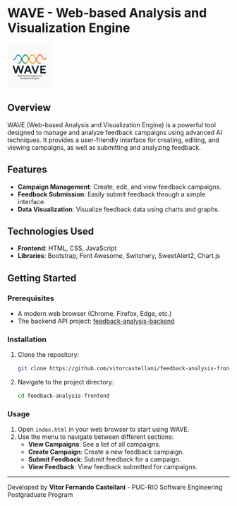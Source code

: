 # WAVE - Web-based Analysis and Visualization Engine

<img src="static/images/wave-project.png" alt="Web-based Analysis and Visualization Engine" width="100">

## Overview

WAVE (Web-based Analysis and Visualization Engine) is a powerful tool designed to manage and analyze feedback campaigns using advanced AI techniques. It provides a user-friendly interface for creating, editing, and viewing campaigns, as well as submitting and analyzing feedback.

## Features

- **Campaign Management**: Create, edit, and view feedback campaigns.
- **Feedback Submission**: Easily submit feedback through a simple interface.
- **Data Visualization**: Visualize feedback data using charts and graphs.

## Technologies Used

- **Frontend**: HTML, CSS, JavaScript
- **Libraries**: Bootstrap, Font Awesome, Switchery, SweetAlert2, Chart.js

## Getting Started

### Prerequisites

- A modern web browser (Chrome, Firefox, Edge, etc.)
- The backend API project: [feedback-analysis-backend](https://github.com/vitorcastellani/feedback-analysis-backend)

### Installation

1. Clone the repository:
    ```sh
    git clone https://github.com/vitorcastellani/feedback-analysis-frontend.git
    ```
2. Navigate to the project directory:
    ```sh
    cd feedback-analysis-frontend
    ```

### Usage

1. Open `index.html` in your web browser to start using WAVE.
2. Use the menu to navigate between different sections:
    - **View Campaigns**: See a list of all campaigns.
    - **Create Campaign**: Create a new feedback campaign.
    - **Submit Feedback**: Submit feedback for a campaign.
    - **View Feedback**: View feedback submitted for campaigns.

---
Developed by **Vitor Fernando Castellani** - PUC-RIO Software Engineering Postgraduate Program